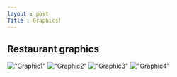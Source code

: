 ```yaml
---
layout : post
Title : Graphics!
---
```


Restaurant graphics
---

!["Graphic1"](https://photos-6.dropbox.com/t/2/AADSlc_PUd6gHzuDWDsxM8FKIU6_y4UVnn19yxWVW8Mmtw/12/97387366/png/32x32/1/_/1/2/Graphics1.png/ENegxksYu8MDIAIoAg/5SU85RV5EiekNkS7AbJX818Tg0zzQCzoI8FohfYy0Vs?size=1280x960&size_mode=2
)
!["Graphic2"](https://photos-5.dropbox.com/t/2/AAAyumZApqt-V9dCC9ytUMWp_MQHpJvu3tsKktA0bXJ-QQ/12/97387366/png/32x32/1/_/1/2/Picture1.png/ENegxksYu8MDIAIoAg/frbg9CvIziBpyXyDa2p8Xkhf3Gm4dDKnRufqRHPmWpY?size=1280x960&size_mode=2)
!["Graphic3"](https://photos-3.dropbox.com/t/2/AABIQIWhCtGAO5z_U0ADgZK5mIcsXFoJoKldI8Hs66QY7A/12/97387366/png/32x32/1/_/1/2/Graphics3.png/ENegxksYu8MDIAIoAg/cCz5lVrbMik1O90Aw-kt03xLN9vZa90Xq4-lUZcYZw4?size=1280x960&size_mode=2)
!["Graphic4"](https://photos-3.dropbox.com/t/2/AAAQU5_49BVdOyOA11lwt-Bv_zaaVwuvCpHs_0fItDoGbA/12/97387366/png/32x32/1/_/1/2/Graphics4.png/ENegxksYu8MDIAIoAg/KjPYSsg4pELMGtx6eReNZZxXFun262GM0fla7RMOy84?size=1280x960&size_mode=2)
